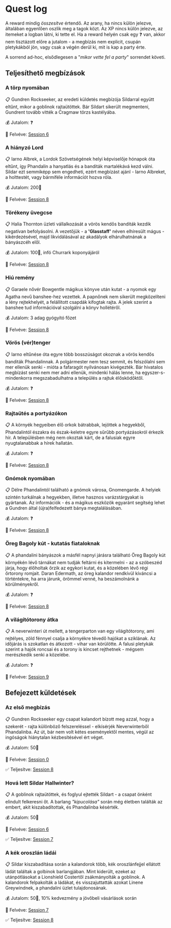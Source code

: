 # Quest log

A reward mindig *összesítve* értendő. Az arany, ha nincs külön jelezve, általában egyenlően oszlik meg a tagok közt. Az XP nincs külön jelezve, az itemeket a logban látni, ki tette el. Ha a reward helyén csak egy ❓ van, akkor nem tisztázott előre a jutalom - a megbízás nem explicit, csupán pletykákból jön, vagy csak a végén derül ki, mit is kap a party érte.

A sorrend ad-hoc, elsődlegesen a "*mikor vette fel a party*" sorrendet követi.

## Teljesíthető megbízások

### A törp nyomában

📋 Gundren Rockseeker, az eredeti küldetés megbízója Sildarral együtt eltűnt, mikor a goblinok rajtaütöttek. Bár Sildart sikerült megmenteni, Gundrent tovább vitték a Cragmaw törzs kastélyába.

💰 Jutalom: ❓

🤝 Felvéve: [Session 6](./session-6.md)

### A hiányzó Lord

📋 Iarno Albrek, a Lordok Szövetségének helyi képviselője hónapok óta eltűnt, így Phandalin a hanyatlás és a banditák martalékává kezd válni. Sildar ezt semmiképp sem engedheti, ezért megbízást ajánl - Iarno Albreket, a holttestét, vagy bármiféle információt hozva róla.

💰 Jutalom: 200🥇

🤝 Felvéve: [Session 8](./session-8.md)

### Törékeny üvegcse

📋 Halia Thornton üzleti vállalkozását a vörös kendős banditák kezdik negatívan befolyásolni. A vezetőjük - a **'Glasstaff'** néven elhíresült mágus - kikérdezésével, majd likvidálásával az akadályok elhárulhatnának a bányászcéh elől.

💰 Jutalom: 100🥇, infó Churrark koponyájáról

🤝 Felvéve: [Session 8](./session-8.md)

### Hiú remény

📋 Garaele nővér Bowgentle mágikus könyve után kutat - a nyomok egy Agatha nevű banshee-hez vezettek. A papnőnek nem sikerült megközelíteni a lény rejtekhelyét, a felállított csapdák kifogtak rajta. A jelek szerint a banshee tud információval szolgálni a könyv hollétéről.

💰 Jutalom: 3 adag gyógyító főzet

🤝 Felvéve: [Session 8](./session-8.md)

### Vörös (vér)tenger

📋 Iarno eltűnése óta egyre több bosszúságot okoznak a vörös kendős banditák Phandalinnak. A polgármester nem tesz semmit, és felszólalni sem mer ellenük senki - mióta a fafaragót nyilvánosan kivégezték. Bár hivatalos megbízást senki nem mer adni ellenük, mindenki hálás lenne, ha egyszer-s-mindenkorra megszabadulhatna a település a rajtuk élősködőktől.

💰 Jutalom: ❓

🤝 Felvéve: [Session 8](./session-8.md)

### Rajtaütés a portyázókon

📋 A környék hegyeiben élő orkok bátrabbak, lejöttek a hegyekből, Phandalintól északra és észak-keletre egyre sűrűbb portyázásokról érkezik hír. A településben még nem okoztak kárt, de a falusiak egyre nyugtalanabbak a hírek hallatán.

💰 Jutalom: ❓

🤝 Felvéve: [Session 8](./session-8.md)

### Gnómok nyomában

📋 Délre Phandalintól található a gnómok városa, Gnomengarde. A helyiek szintén turkálnak a hegyekben, illetve hasznos varázstárgyakat is gyártanak. Az információk - és a mágikus eszközök egyaránt segítség lehet a Gundren által (újra)felfedezett bánya megtalálásában.

💰 Jutalom: ❓

🤝 Felvéve: [Session 8](./session-8.md)

### Öreg Bagoly kút - kutatás fiataloknak

📋 A phandalini bányászok a másfél napnyi járásra található Öreg Bagoly kút környékén lévő tárnákat nem tudják feltárni és kitermelni - az a szóbeszéd járja, hogy élőholtak őrzik az egykori kutat, és a közelében lévő régi őrtorony romjait. Daran Edermath, az öreg kalandor rendkívül kíváncsi a történtekre, ha arra járunk, örömmel venné, ha beszámolnánk a körülményekről.

💰 Jutalom: ❓

🤝 Felvéve: [Session 8](./session-8.md)

### A világítótorony átka

📋 A neverwinteri út mellett, a tengerparton van egy világítótorony, ami rejtélyes, zöld fénnyel csalja a környékre tévedő hajókat a sziklának. Az időjárás is szokatlan és átkozott - vihar van körülötte. A falusi pletykák szerint a hajók roncsai és a torony is kincset rejthetnek - mégsem merészkedik senki a közelébe.

💰 Jutalom: ❓

🤝 Felvéve: [Session 9](./session-9.md)

## Befejezett küldetések

### Az első megbízás

📋 Gundren Rockseeker egy csapat kalandort bízott meg azzal, hogy a szekerét - rajta különböző felszereléssel - elkísérjék Neverwinterből Phandalinba. Az út, bár nem volt kétes eseményektől mentes, végül az ingóságok hiánytalan kézbesítésével ért véget.

💰 Jutalom: 50🥇

🤝 Felvéve: [Session 0](./session-0.md)

✅ Teljesítve: [Session 8](./session-8.md)

### Hová lett Sildar Hallwinter?

📋 A goblinok rajtaütöttek, és foglyul ejtették Sildart - a csapat önként elindult felkeresni őt. A barlang *"kipucolása"* során még életben találták az embert, akit kiszabadítottak, és Phandalinba késérték.

💰 Jutalom: 50🥇

🤝 Felvéve: [Session 6](./session-6.md)

✅ Teljesítve: [Session 7](./session-7.md)

### A kék oroszlán ládái

📋 Sildar kiszabadítása során a kalandorok több, kék oroszlánfejjel ellátott ládát találtak a golbinok barlangjában. Mint kiderült, ezeket az utánpótlásokat a Lionshield Costertől zsákmányolták a goblinok. A kalandorok felpakolták a ládákat, és visszajuttatták azokat Linene Greywindnek, a phandalini üzlet tulajdonosának.

💰 Jutalom: 50🥇, 10% kedvezmény a jövőbeli vásárlások során

🤝 Felvéve: [Session 7](./session-7.md)

✅ Teljesítve: [Session 8](./session-8.md)
